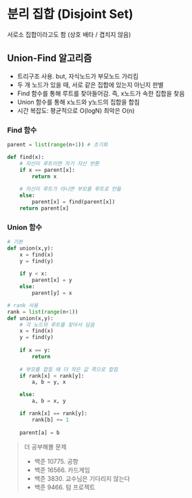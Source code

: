 # 분리 집합 (Disjoint Set)
 서로소 집합이라고도 함 (상호 배타 / 겹치지 않음)

## Union-Find 알고리즘
 * 트리구조 사용. but, 자식노드가 부모노드 가리킴
 * 두 개 노드가 있을 때, 서로 같은 집합에 있는지 아닌지 판별
 * Find 함수를 통해 루트를 찾아들어감. 즉, x노드가 속한 집합을 찾음
 * Union 함수를 통해 x노드와 y노드의 집합을 합침
 * 시간 복잡도: 평균적으로 O(logN) 최악은 O(n)

### Find 함수
``` python
parent = list(range(n+1)) # 초기화

def find(x):
    # 자신이 루트이면 자기 자신 반환
    if x == parent[x]: 
        return x
    
    # 자신이 루트가 아니면 부모를 루트로 만듦
    else:
        parent[x] = find(parent[x])
    return parent[x]
``` 

### Union 함수
``` python
# 기본
def union(x,y):
    x = find(x)
    y = find(y)
    
    if y < x:
        parent[x] = y
    else:
        parent[y] = x

# rank 사용
rank = list(range(n+1))
def union(x,y):
    # 각 노드의 루트를 찾아서 담음
    x = find(x)
    y = find(y)
    
    if x == y:
        return
    
    # 부모를 합칠 때 더 작은 값 쪽으로 합침
    if rank[x] < rank[y]:
    	a, b = y, x

    else:
    	a, b = x, y

    if rank[x] == rank[y]:
    	rank[b] += 1
    
    parent[a] = b 
``` 


> 더 공부해볼 문제
> - 백준 10775. 공항
> - 백준 16566. 카드게임
> - 백준 3830. 교수님은 기다리지 않는다
> - 백준 9466. 텀 프로젝트